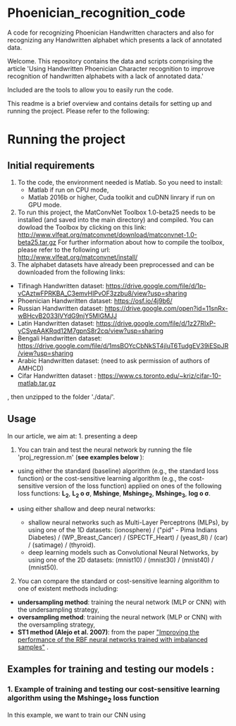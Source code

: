 # Phoenician_recognition_code
A code for recognizing Phoenician Handwritten characters and also for recognizing any Handwritten alphabet which presents a lack of annotated data.

Welcome. This repository contains the data and scripts comprising the article 'Using Handwritten Phoenician Character recognition to improve recognition of handwritten alphabets with a lack of annotated data.'

Included are the tools to allow you to easily run the code.

This readme is a brief overview and contains details for setting up and running the project. Please refer to the following:

<h1>Running the project</h1>
<h2>Initial requirements</h2>

1. To the code, the environment needed is Matlab. So you need to install: 
    * Matlab if run on CPU mode,
    * Matlab 2016b or higher, Cuda toolkit and cuDNN linrary if run on GPU mode.
2. To run this project, the MatConvNet Toolbox 1.0-beta25 needs to be installed (and saved into the main directory) and compiled. You can dowload the Toolbox by clicking on this link: http://www.vlfeat.org/matconvnet/download/matconvnet-1.0-beta25.tar.gz
For further information about how to compile the toolbox, please refer to the following url: http://www.vlfeat.org/matconvnet/install/
3. The alphabet datasets have already been preprocessed and can be downloaded from the following links:
- Tifinagh Handwritten dataset: https://drive.google.com/file/d/1p-vCAztwFPRKBA_C3emvHIPvOF3zzbu8/view?usp=sharing
- Phoenician Handwritten dataset: https://osf.io/4j9b6/
- Russian Handwritten dataset: https://drive.google.com/open?id=11snRx-wBHcvB2033IVYdG9njY5MIGMJJ
- Latin Handwritten dataset:  https://drive.google.com/file/d/1z27RIxP-yCSyeAAKRqd12M7gpnS8r2cq/view?usp=sharing
- Bengali Handwritten dataset: https://drive.google.com/file/d/1msBOYcCbNkST4jIuT6TudgEV39iESpJR/view?usp=sharing
- Arabic Handwritten dataset: (need to ask permission of authors of AMHCD)
- Cifar Handwritten dataset : https://www.cs.toronto.edu/~kriz/cifar-10-matlab.tar.gz

, then unzipped to the folder './data/'.

<h2>Usage</h2>
In our article, we aim at:
1. presenting a deep 

1. You can train and test the neural network by running the file 'proj_regression.m' (<b>see examples below </b>):

- using either the standard (baseline) algorithm (e.g., the standard loss function) or the cost-sensitive learning algorithm (e.g., the cost-sensitive version of the loss function) applied on ones of the following loss functions:  <b>L<sub>2</sub></b>, <b>L<sub>2</sub> &#959; &#963;</b>, <b>Mshinge</b>, <b>Mshinge<sub>2</sub></b>, <b>Mshinge<sub>3</sub></b>, <b>log &#959; &#963;</b>.

- using either shallow and deep neural networks: 
    *  shallow neural networks such as Multi-Layer Perceptrons (MLPs), by using one of the 1D datasets: (ionosphere) / ("pid" - Pima Indians Diabetes) / (WP_Breast_Cancer) / (SPECTF_Heart) / (yeast_8l) / (car) / (satimage) / (thyroid).
    *  deep learning models such as Convolutional Neural Networks, by using one of the 2D datasets: (mnist10) / (mnist30) / (mnist40) / (mnist50).

2. You can compare the standard or cost-sensitive learning algorithm to one of existent methods including: 
- <b>undersampling method</b>: training the neural network (MLP or CNN) with the undersampling strategy,
- <b>oversampling method</b>: training the neural network (MLP or CNN) with the oversampling strategy,
- <b>ST1 method (Alejo et al. 2007)</b>: from the paper ["Improving the performance of the RBF neural networks trained with imbalanced samples"](https://pdfs.semanticscholar.org/483f/afc0a2901fb184a4e18d0cb57a44e3dcf893.pdf) .


<h2>Examples for training and testing our models : </h2>
<h3>1. Example of training and testing our cost-sensitive learning algorithm using the Mshinge<sub>2</sub> loss function</h3>
In this example, we want to train our CNN using 
